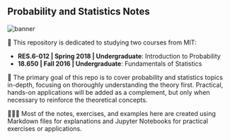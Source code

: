 ## Probability and Statistics Notes
![banner](https://www.plu.edu/computer-science/wp-content/uploads/sites/551/2020/03/datascience-1024x396-1.jpg)

📖 This repository is dedicated to studying two courses from MIT:
- **RES.6-012 | Spring 2018 | Undergraduate**: Introduction to Probability
- **18.650 | Fall 2016 | Undergraduate**: Fundamentals of Statistics

🎯 The primary goal of this repo is to cover probability and statistics topics in-depth, focusing on thoroughly understanding the theory first. Practical, hands-on applications will be added as a complement, but only when necessary to reinforce the theoretical concepts.

👩🏻‍💻 Most of the notes, exercises, and examples here are created using Markdown files for explanations and Jupyter Notebooks for practical exercises or applications.
